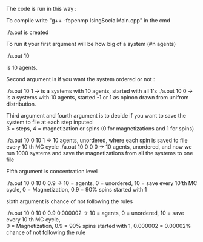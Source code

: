 
The code is run in this way :  

To compile write "g++ -fopenmp IsingSocialMain.cpp" in the cmd  

./a.out is created  

To run it your first argument will be how big of a system (#n agents)  

./a.out 10 

is 10 agents.

Second argument is if you want the system ordered or not :  

./a.out 10 1   -> is a systems with 10 agents, started with all 1's
./a.out 10 0   -> is a systems with 10 agents, started -1 or 1 as opinon drawn from unifrom distribution.

Third argument and fourth argument is to decide if you want to save the system to file at each step inputed    
3 = steps, 4 = magnetization or spins (0 for magnetizations and 1 for spins)
  
./a.out 10 0 10 1  -> 10 agents, unordered, where each spin is saved to file every 10'th MC cycle
./a.out 10 0 0 0  -> 10 agents, unordered, and now we run 1000 systems and save the magnetizations from all the systems to one file

Fifth argument is concentration level  
  
./a.out 10 0 10 0 0.9  -> 10 = agents, 0 = unordered, 10 = save every 10'th MC cycle, 0 = Magnetization, 0.9 = 90% spins started with 1  

sixth argument is chance of not following the rules  
  
./a.out 10 0 10 0 0.9 0.000002  -> 
10 = agents, 0 = unordered, 10 = save every 10'th MC cycle,   
0 = Magnetization, 0.9 = 90% spins started with 1, 0.000002 = 0.00002% chance of not following the rule









